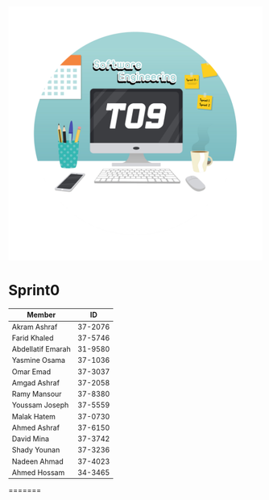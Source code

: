 ![Tutorial Logo](https://github.com/ThePinger/T09Sprint0/blob/master/Tutorial%20logo.png)

# Sprint0

| Member    | ID |
|----------|:-------------:|
| Akram Ashraf |  37-2076 |
| Farid Khaled |  37-5746 | 
| Abdellatif Emarah |  31-9580 |
| Yasmine Osama |  37-1036 |
| Omar Emad |  37-3037 |
| Amgad Ashraf |  37-2058 | 
| Ramy Mansour |  37-8380 | 
| Youssam Joseph |  37-5559 | 
| Malak Hatem |  37-0730 | 
| Ahmed Ashraf |  37-6150 |
| David Mina |  37-3742 | 
| Shady Younan |  37-3236| 
| Nadeen Ahmad |  37-4023| 
| Ahmed Hossam |  34-3465| 
=======
